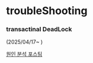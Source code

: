 # troubleShooting
### transactinal DeadLock
(2025/04/17~ )

[원인 분석 포스팅](https://mystudylog.tistory.com/201)
